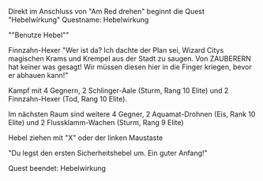 Direkt im Anschluss von "Am Red drehen" beginnt die Quest "Hebelwirkung"
Questname: Hebelwirkung

""Benutze Hebel""

Finnzahn-Hexer
"Wer ist da? Ich dachte der Plan sei, Wizard Citys magischen Krams und Krempel aus der Stadt zu saugen. Von ZAUBERERN hat keiner was gesagt! Wir müssen diesen hier in die Finger kriegen, bevor er abhauen kann!"

Kampf mit 4 Gegnern, 2 Schlinger-Aale (Sturm, Rang 10 Elite) und 2 Finnzahn-Hexer (Tod, Rang 10 Elite).

Im nächsten Raum sind weitere 4 Gegner, 2 Aquamat-Drohnen (Eis, Rank 10 Elite) und 2 Flussklamm-Wachen (Sturm, Rang 9 Elite)

Hebel ziehen mit "X" oder der linken Maustaste

"Du legst den ersten Sicherheitshebel um. Ein guter Anfang!"

Quest beendet: Hebelwirkung